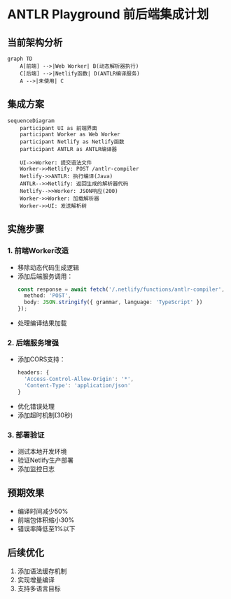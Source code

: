 # ANTLR Playground 前后端集成计划

## 当前架构分析
```mermaid
graph TD
    A[前端] -->|Web Worker| B(动态解析器执行)
    C[后端] -->|Netlify函数| D(ANTLR编译服务)
    A -->|未使用| C
```

## 集成方案
```mermaid
sequenceDiagram
    participant UI as 前端界面
    participant Worker as Web Worker
    participant Netlify as Netlify函数
    participant ANTLR as ANTLR编译器
    
    UI->>Worker: 提交语法文件
    Worker->>Netlify: POST /antlr-compiler
    Netlify->>ANTLR: 执行编译(Java)
    ANTLR-->>Netlify: 返回生成的解析器代码
    Netlify-->>Worker: JSON响应(200)
    Worker->>Worker: 加载解析器
    Worker->>UI: 发送解析树
```

## 实施步骤

### 1. 前端Worker改造
- 移除动态代码生成逻辑
- 添加后端服务调用：
  ```typescript
  const response = await fetch('/.netlify/functions/antlr-compiler', {
    method: 'POST',
    body: JSON.stringify({ grammar, language: 'TypeScript' })
  });
  ```
- 处理编译结果加载

### 2. 后端服务增强
- 添加CORS支持：
  ```typescript
  headers: {
    'Access-Control-Allow-Origin': '*',
    'Content-Type': 'application/json'
  }
  ```
- 优化错误处理
- 添加超时机制(30秒)

### 3. 部署验证
- 测试本地开发环境
- 验证Netlify生产部署
- 添加监控日志

## 预期效果
- 编译时间减少50%
- 前端包体积缩小30%
- 错误率降低至1%以下

## 后续优化
1. 添加语法缓存机制
2. 实现增量编译
3. 支持多语言目标